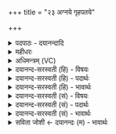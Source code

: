 +++
title = "२३ अग्नये गृहपतये"

+++
<details><summary>पदपाठः - दयानन्दादि</summary>

अ॒ग्नये॑। गृहप॑तय॒ इति॑ गृहऽप॑तये। स्वाहा॑। सोमा॑य। वन॒स्पत॑ये। स्वाहा॑। म॒रुता॑म्। ओज॑से। स्वाहा॑। इन्द्र॑स्य। इ॒न्द्रि॒याय॑। स्वाहा॑। पृथि॑वि। मा॒तः॒। मा। मा॒। हि॒ँसीः॒। मोऽइति॒ मो। अ॒हम्। त्वाम्। २३।
</details>

<details><summary>महीधरः</summary>

म० 'अग्नये गृहपतय इति चत्वारि रथविमोचनीयानि जुहोति प्रतिमन्त्रमिति' (का० १५। ६ । २३)। रथविमोचनीयसंज्ञाश्चतस्र आहुतीर्जुहोति । चत्वारि यजूंषि लिङ्गोक्तदेवत्यानि । गृहाश्रमपालकायाग्नये स्वाहा सुहुतमस्तु । वनस्पतिरूपिणे सोमाय हविर्दत्तमस्तु । इन्द्रस्येन्द्रसंबन्धिने इन्द्रियाय वीर्याय स्वाहा । मरुतां संबन्धिने ओजसे बलाय हविर्दत्तमस्तु । 'भूमिमवेक्षते पृथिवि मातरिति' ( का० १५। ६ । २४)। रथस्थ एव यजमानो भूमिं पश्येत् । भूमिदेवत्यम् । हे मातर्जगन्निर्मात्रि, हे पृथिवि भूमे, त्वं मा मां मा हिंसीः हिंसां मा कार्षीः । अहमपि त्वां पृथिवीं मो मा उ हिंसिषम् ॥२३॥  
चतुर्विंशी।
</details>

<details><summary>अधिमन्त्रम् (VC)</summary>

- अग्न्यादयो मन्त्रोक्ता देवताः
- वामदेव ऋषिः
- जगती
- निषादः
</details>

<details><summary>दयानन्द-सरस्वती (हि) - विषयः</summary>

अब माता और पुत्र आपस में कैसे सम्वाद करें, यह विषय अगले मन्त्र में कहा है ॥
</details>

<details><summary>दयानन्द-सरस्वती (हि) - पदार्थः</summary>

पदार्थान्वयभाषाः -  हे प्रजा के मनुष्यो ! जैसे राजा और राजपुरुष हम लोग (गृहपतये) गृहाश्रम के स्वामी (अग्नये) धर्म और विज्ञान से युक्त पुरुष के लिये (स्वाहा) सत्यनीति (सोमाय) सोमलता आदि ओषधि और (वनस्पतये) वनों की रक्षा करनेहारे पीपल आदि के लिये (स्वाहा) वैद्यक शास्त्र के बोध से उत्पन्न हुई क्रिया (मरुताम्) प्राणों वा ऋत्विज लोगों के (ओजसे) बल के लिये (स्वाहा) योगाभ्यास और शान्ति की देने हारी वाणी और (इन्द्रस्य) जीव के (इन्द्रियाय) मन इन्द्रिय के लिये (स्वाहा) अच्छी शिक्षा से युक्त उपदेश का आचरण करते हैं, वैसे ही तुम लोग भी करो। हे (पृथिवि) भूमि के समान बहुत से शुभ लक्षणों से युक्त (मातः) मान्य करने हारी जननी ! तू (मा) मुझ को (मा) मत (हिंसीः) बुरी शिक्षा से दुःख दे और (त्वाम्) तुझ को (अहम्) मैं भी (मो) न दुःख देऊँ ॥२३॥
</details>

<details><summary>दयानन्द-सरस्वती (हि) - भावार्थः</summary>

भावार्थभाषाः -  राजा आदि राजपुरुषों को प्रजा के हित, प्रजापुरुषों को राजपुरुषों के सुख और सब की उन्नति के लिये परस्पर वर्त्तना चाहिये। माता को योग्य है कि बुरी शिक्षा और मूर्खता रूप अविद्या देकर सन्तानों की बुद्धि नष्ट न करे और सन्तानों को उचित है कि अपनी माता के साथ कभी द्वेष न करें ॥२३॥
</details>

<details><summary>दयानन्द-सरस्वती (सं) - विषयः</summary>

अथ माताऽपत्यानि परस्परं कीदृशं संवदेयुरित्याह ॥
</details>

<details><summary>दयानन्द-सरस्वती (सं) - पदार्थः</summary>

पदार्थान्वयभाषाः -  हे प्रजाजनाः ! यथा राजजना वयं गृहपतयेऽग्नये स्वाहा सोमाय वनस्पतये स्वाहा मरुतामोजसे स्वाहेन्द्रस्येन्द्रियाय स्वाहा चरेम तथा यूयमप्याचरत। हे पृथिवि मातः ! त्वं मा मा हिंसीस्त्वामहं च मो हिंस्याम् ॥२३॥
</details>

<details><summary>दयानन्द-सरस्वती (सं) - भावार्थः</summary>

भावार्थभाषाः -  राजादिराजजनैः प्रजाहिताय प्रजाजनैरेतेषां सुखाय सर्वस्योन्नतये च परस्परं वर्त्तितव्यम्। माता कुशिक्षयाऽविद्यादानेन स्वसन्तानान् नष्टबुद्धीन् कदाचिन्न कुर्य्यात्, सन्तानाश्च मातुरप्रियं नाचरेयुः ॥२३॥
</details>

<details><summary>सविता जोशी ← दयानन्दः (म) - भावार्थः</summary>

भावार्थभाषाः -  राजा इत्यादींनी प्रजेच्या हितासाठी व प्रजेने राजाच्या सुखासाठी झटावे. परस्परांनी सर्वांच्या उन्नतीसाठी कार्य करावे. मातेने आपल्या पुत्रांना वाईट शिक्षण व अज्ञान वाढविणारी अविद्या शिकवून सन्तानाची बुद्धी नष्ट करू नये. तसेच सन्तानांनी आपल्या आईचा कधी द्वेष करू नये.
</details>